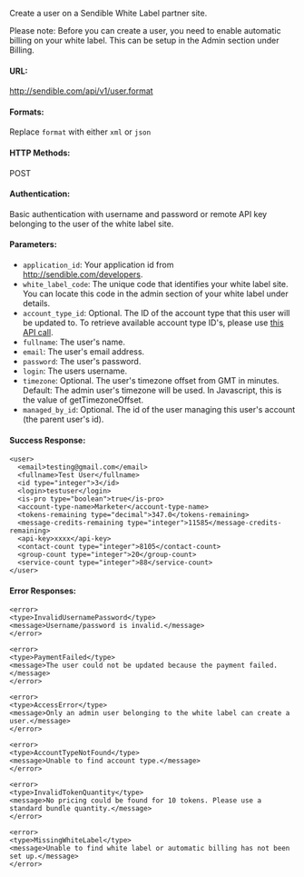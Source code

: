 Create a user on a Sendible White Label partner site.

Please note: Before you can create a user, you need to enable automatic billing on your white label. This can be setup in the Admin section under Billing.

#### URL: ####
http://sendible.com/api/v1/user.format

#### Formats: ####
Replace `format` with either `xml` or `json`

#### HTTP Methods: ####
POST

#### Authentication: ####
Basic authentication with username and password or remote API key belonging to the user of the white label site.

#### Parameters: ####
  * `application_id`: Your application id from http://sendible.com/developers.
  * `white_label_code`: The unique code that identifies your white label site. You can locate this code in the admin section of your white label under details.
  * `account_type_id`: Optional. The ID of the account type that this user will be updated to. To retrieve available account type ID's, please use <a href='http://code.google.com/p/sendible-api/wiki/GetAccountTypes'>this API call</a>.
  * `fullname`: The user's name.
  * `email`: The user's email address.
  * `password`: The user's password.
  * `login`: The users username.
  * `timezone`: Optional. The user's timezone offset from GMT in minutes. Default: The admin user's timezone will be used. In Javascript, this is the value of getTimezoneOffset.
  * `managed_by_id`: Optional. The id of the user managing this user's account (the parent user's id).

#### Success Response: ####
```
<user>
  <email>testing@gmail.com</email>
  <fullname>Test User</fullname>
  <id type="integer">3</id>
  <login>testuser</login>
  <is-pro type="boolean">true</is-pro>
  <account-type-name>Marketer</account-type-name>
  <tokens-remaining type="decimal">347.0</tokens-remaining> 
  <message-credits-remaining type="integer">11585</message-credits-remaining> 
  <api-key>xxxx</api-key> 
  <contact-count type="integer">8105</contact-count> 
  <group-count type="integer">20</group-count> 
  <service-count type="integer">88</service-count> 
</user>
```

#### Error Responses: ####
```
<error>
<type>InvalidUsernamePassword</type>
<message>Username/password is invalid.</message>
</error>
```

```
<error>
<type>PaymentFailed</type>
<message>The user could not be updated because the payment failed. </message>
</error>
```

```
<error>
<type>AccessError</type>
<message>Only an admin user belonging to the white label can create a user.</message>
</error>
```

```
<error>
<type>AccountTypeNotFound</type>
<message>Unable to find account type.</message>
</error>
```

```
<error>
<type>InvalidTokenQuantity</type>
<message>No pricing could be found for 10 tokens. Please use a standard bundle quantity.</message>
</error>
```

```
<error>
<type>MissingWhiteLabel</type>
<message>Unable to find white label or automatic billing has not been set up.</message>
</error>
```